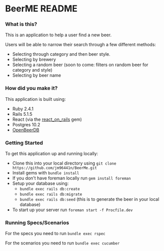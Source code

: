 # BeerME README

### What is this?

This is an application to help a user find a new beer. 

Users will be able to narrow their search through a few different methods:

  * Selecting through category and then beer style.
  * Selecting by brewery
  * Selecting a random beer (soon to come: filters on random beer for category and style)
  * Selecting by beer name

### How did you make it?

This application is built using: 
  * Ruby 2.4.1
  * Rails 5.1.5
  * React (via the [react_on_rails](https://github.com/shakacode/react_on_rails) gem)
  * Postgres 10.2
  * [OpenBeerDB](http://openbeerdb.com/)
  
### Getting Started

To get this application up and running locally:
  * Clone this into your local directory using `git clone https://github.com/jm96441n/BeerMe.git`
  * Install gems with `bundle install`
  * If you don't have foreman locally run `gem install foreman`
  * Setup your database using:
    * `bundle exec rails db:create`
    * `bundle exec rails db:migrate`
    * `bundle exec rails db:seed` (this is to generate the beer in your local database)
  * To start up your server run `foreman start -f Procfile.dev`

### Running Specs/Scenarios

For the specs you need to run `bundle exec rspec`

For the scenarios you need to run `bundle exec cucumber`
